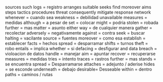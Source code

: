 sources
such
logs = registro
arranges
suitable
seeks
find
moreover
aims
steps
tactics
procedures
threat 
consequently
mitigate
response
network
whenever = cuando sea
weakness = debilidad
unavailable
measures = medidas
although = a pesar de 
set = colocar
might = podria
stolen = robada
further = mas
matter = asunto
either way = de cualquier manera
gather = recolectar 
adversely = negativamente
against = contra
seek = buscar
halting = vacilante
source = fuentes
moreover = como esa
establish = establecer
facts = hechos
spread = desparramar
shifts = turnos
theft = robo
entails = implica
whether = si
defacing = desfigurar
and data breach  = violoacion de datos 
handle = manejar
aim = apuntar
recover = recuperarse
measures = medidas
tries = intento
traces = rastros
further = mas
stands = se encuentra
spread = Desparramarse
attaches = adejunto /  aderise
hides = se esconde
underneath = debajo
desirable= Desseable
within = dentro
paths = caminos / rutas
